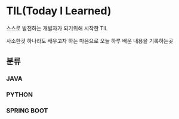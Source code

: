 # TIL(Today I Learned)
스스로 발전하는 개발자가 되기위해 시작한 TIL

사소한것 하나라도 배우고자 하는 마음으로 오늘 하루 배운 내용을 기록하는곳

## 분류
### JAVA

### PYTHON

### SPRING BOOT
